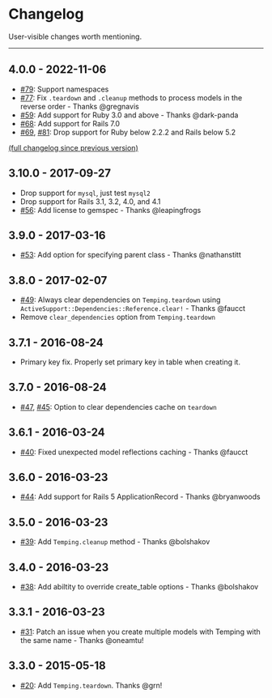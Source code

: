 # Changelog

User-visible changes worth mentioning.

---

## 4.0.0 - 2022-11-06
- [#79](https://github.com/jpignata/temping/pull/79): Support namespaces
- [#77](https://github.com/jpignata/temping/pull/77): Fix `.teardown` and `.cleanup` methods to process 
models in the reverse order  - Thanks @gregnavis
- [#59](https://github.com/jpignata/temping/pull/59): Add support for Ruby 3.0 and above - Thanks @dark-panda
- [#68](https://github.com/jpignata/temping/pull/68): Add support for Rails 7.0
- [#69](https://github.com/jpignata/temping/pull/69), 
[#81](https://github.com/jpignata/temping/pull/81): 
Drop support for Ruby below 2.2.2 and Rails below 5.2

[(full changelog since previous version)](https://github.com/jpignata/temping/compare/v3.10.0...v4.0.0)

## 3.10.0 - 2017-09-27
- Drop support for `mysql`, just test `mysql2`
- Drop support for Rails 3.1, 3.2, 4.0, and 4.1
- [#56](https://github.com/jpignata/temping/pull/56): Add license to gemspec - Thanks @leapingfrogs

## 3.9.0 - 2017-03-16
- [#53](https://github.com/jpignata/temping/pull/53): Add option for specifying parent class - Thanks @nathanstitt

## 3.8.0 - 2017-02-07
- [#49](https://github.com/jpignata/temping/pull/49): Always clear dependencies on `Temping.teardown` using 
  `ActiveSupport::Dependencies::Reference.clear!` - Thanks @faucct
- Remove `clear_dependencies` option from `Temping.teardown`

## 3.7.1 - 2016-08-24
- Primary key fix. Properly set primary key in table when creating it.

## 3.7.0 - 2016-08-24
- [#47](https://github.com/jpignata/temping/pull/47),
[#45](https://github.com/jpignata/temping/pull/45): 
Option to clear dependencies cache on `teardown`

## 3.6.1 - 2016-03-24
- [#40](https://github.com/jpignata/temping/pull/40): Fixed unexpected model reflections caching - Thanks @faucct

## 3.6.0 - 2016-03-23
- [#44](https://github.com/jpignata/temping/pull/44): Add support for Rails 5 ApplicationRecord - Thanks @bryanwoods

## 3.5.0 - 2016-03-23
- [#39](https://github.com/jpignata/temping/pull/39): Add `Temping.cleanup` method - Thanks @bolshakov

## 3.4.0 - 2016-03-23
- [#38](https://github.com/jpignata/temping/pull/38): Add abiltity to override create_table options - Thanks @bolshakov

## 3.3.1 - 2016-03-23
- [#31](https://github.com/jpignata/temping/pull/31): Patch an issue when you create multiple models with Temping with the same name - Thanks @oneamtu!

## 3.3.0 - 2015-05-18
- [#20](https://github.com/jpignata/temping/pull/20): Add `Temping.teardown`. Thanks @grn!
